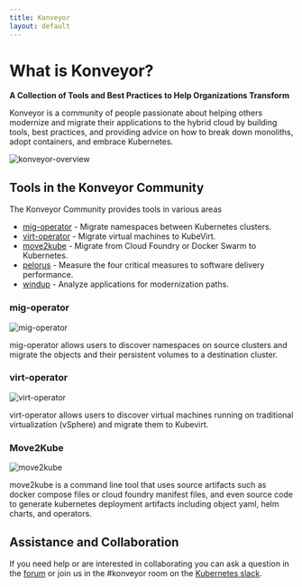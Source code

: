 ```yaml
---
title: Konveyor
layout: default
---
```


# What is Konveyor?

**A Collection of Tools and Best Practices to Help Organizations Transform**

Konveyor is a community of people passionate about helping others modernize and migrate their applications to the hybrid cloud by building tools, best practices, and providing advice on how to break down monoliths, adopt containers, and embrace Kubernetes.

![konveyor-overview](https://github.com/konveyor/konveyor.github.io/raw/master/images/Konveyor_Overview.png)

## Tools in the Konveyor Community

The Konveyor Community provides tools in various areas

* [mig-operator](https://github.com/konveyor/mig-operator) - Migrate namespaces between Kubernetes clusters.
* [virt-operator](https://github.com/konveyor/virt-operator) - Migrate virtual machines to KubeVirt.
* [move2kube](/move2kube) - Migrate from Cloud Foundry or Docker Swarm to Kubernetes.
* [pelorus](https://github.com/redhat-cop/pelorus) - Measure the four critical measures to software delivery performance.
* [windup](https://github.com/windup/windup) - Analyze applications for modernization paths.

### mig-operator

![mig-operator](https://github.com/konveyor/konveyor.github.io/raw/master/images/Konveyor_Diagram_mig-operator.png)

mig-operator allows users to discover namespaces on source clusters and migrate the objects and their persistent volumes to a destination cluster.

### virt-operator

![virt-operator](https://github.com/konveyor/konveyor.github.io/raw/master/images/Konveyor_Diagram_virt-operator.png)

virt-operator allows users to discover virtual machines running on traditional virtualization (vSphere) and migrate them to Kubevirt.


### Move2Kube

![move2kube](https://github.com/konveyor/konveyor.github.io/raw/master/images/Konveyor_Diagram_move2kube.png)

move2kube is a command line tool that uses source artifacts such as docker compose files or cloud foundry manifest files, and even source code to generate kubernetes deployment artifacts including object yaml, helm charts, and operators. 


## Assistance and Collaboration

If you need help or are interested in collaborating you can ask a question in the [forum](https://groups.google.com/access-error?continue=https://groups.google.com/g/konveyorio) or join us in the #konveyor room on the [Kubernetes slack](https://slack.k8s.io/). 

